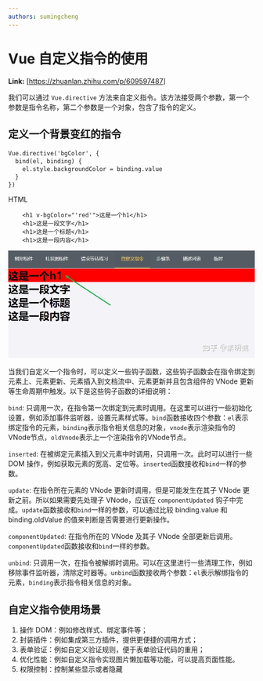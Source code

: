 ```yaml
---
authors: sumingcheng
---
```

# Vue 自定义指令的使用



 **Link:** [https://zhuanlan.zhihu.com/p/609597487]



我们可以通过 `Vue.directive` 方法来自定义指令。该方法接受两个参数，第一个参数是指令名称，第二个参数是一个对象，包含了指令的定义。

## 定义一个背景变红的指令  
```
Vue.directive('bgColor', {
  bind(el, binding) {
    el.style.backgroundColor = binding.value
  }
})

```

HTML

```
    <h1 v-bgColor="'red'">这是一个h1</h1>
    <h1>这是一段文字</h1>
    <h1>这是一个标题</h1>
    <h1>这是一段内容</h1>
```
![b22c25704f345cbe60a8265c261a19c9](../image/b22c25704f345cbe60a8265c261a19c9.jpg)

当我们自定义一个指令时，可以定义一些钩子函数，这些钩子函数会在指令绑定到元素上、元素更新、元素插入到文档流中、元素更新并且包含组件的 VNode 更新等生命周期中触发。以下是这些钩子函数的详细说明：

`bind`: 只调用一次，在指令第一次绑定到元素时调用。在这里可以进行一些初始化设置，例如添加事件监听器，设置元素样式等。`bind`函数接收四个参数：`el`表示绑定指令的元素，`binding`表示指令相关信息的对象，`vnode`表示渲染指令的VNode节点，`oldVnode`表示上一个渲染指令的VNode节点。

`inserted`: 在被绑定元素插入到父元素中时调用，只调用一次。此时可以进行一些 DOM 操作，例如获取元素的宽高、定位等。`inserted`函数接收和`bind`一样的参数。

`update`: 在指令所在元素的 VNode 更新时调用，但是可能发生在其子 VNode 更新之前。所以如果需要先处理子 VNode，应该在 `componentUpdated` 钩子中完成。`update`函数接收和`bind`一样的参数，可以通过比较 binding.value 和 binding.oldValue 的值来判断是否需要进行更新操作。

`componentUpdated`: 在指令所在的 VNode 及其子 VNode 全部更新后调用。`componentUpdated`函数接收和`bind`一样的参数。

`unbind`: 只调用一次，在指令被解绑时调用。可以在这里进行一些清理工作，例如移除事件监听器，清除定时器等。`unbind`函数接收两个参数：`el`表示解绑指令的元素，`binding`表示指令相关信息的对象。

## 自定义指令使用场景  

1. 操作 DOM：例如修改样式、绑定事件等；
2. 封装插件：例如集成第三方插件，提供更便捷的调用方式；
3. 表单验证：例如自定义验证规则，便于表单验证代码的重用；
4. 优化性能：例如自定义指令实现图片懒加载等功能，可以提高页面性能。
5. 权限控制：控制某些显示或者隐藏

